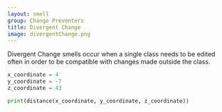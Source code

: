 ```yaml
---
layout: smell
group: Change Preventers
title: Divergent Change
image: divergentChange.png
---
```

Divergent Change smells occur when a single class needs to be edited often in order to be compatible with changes made outside the class.
~~~ python
x_coordinate = 4
y_coordinate = -7
z_coordinate = 43

print(distance(x_coordinate, y_coordinate, z_coordinate))
~~~
